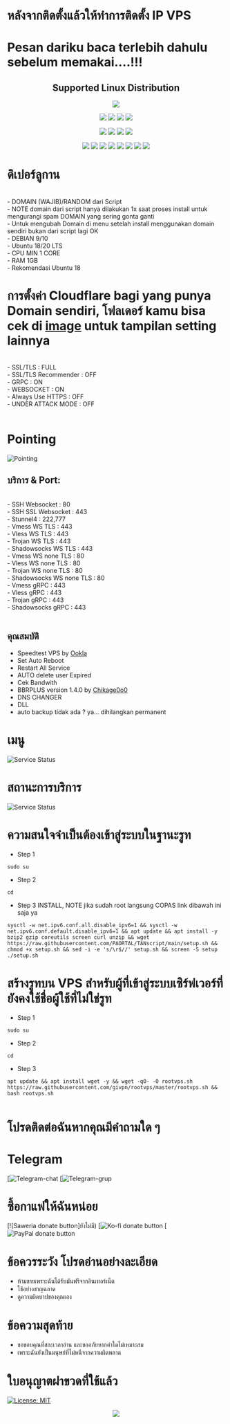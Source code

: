 # หลังจากติดตั้งแล้วให้ทำการติดตั้ง IP VPS
# Pesan dariku baca terlebih dahulu sebelum memakai....!!!

</p> 
<h2 align="center"> Supported Linux Distribution</h2>
<p align="center"><img src="https://d33wubrfki0l68.cloudfront.net/5911c43be3b1da526ed609e9c55783d9d0f6b066/9858b/assets/img/debian-ubuntu-hover.png"></p> 
<p align="center"><img src="https://img.shields.io/static/v1?style=for-the-badge&logo=debian&label=Debian%209&message=Stretch&color=purple"> <img src="https://img.shields.io/static/v1?style=for-the-badge&logo=debian&label=Debian%2010&message=Buster&color=purple">  <img src="https://img.shields.io/static/v1?style=for-the-badge&logo=ubuntu&label=Ubuntu%2018&message=Lts&color=red"> <img src="https://img.shields.io/static/v1?style=for-the-badge&logo=ubuntu&label=Ubuntu%2020&message=Lts&color=red">
</p>

<p align="center"><img src="https://img.shields.io/badge/Service-SSH_Over_Websocket-success.svg">  <img src="https://img.shields.io/badge/Service-SSH_Dropbear-success.svg">  <img src="https://img.shields.io/badge/Service-Stunnel4-success.svg">  <img src="https://img.shields.io/badge/Service-Fail2Ban-brightgreen">  <p align="center"><img src="https://img.shields.io/badge/Service-XRAY-success.svg">  <img src="https://img.shields.io/badge/Service-XRAY_Websocket_TLS-success.svg">  <img src="https://img.shields.io/badge/Service-XRAY_VLESS_VMESS-success.svg">  <img src="https://img.shields.io/badge/Service-XRAY_gRPC_VLESS_VMESS-success.svg">  <img src="https://img.shields.io/badge/Service-XRAY_TROJAN-success.svg">  <img src="https://img.shields.io/badge/Service-Trojan_Go-success.svg">  <img src= "https://img.shields.io/badge/Service-Shadowsocks-success.svg">  <img src="https://wangchujiang.com/sb/status/stable.svg">
  
# ดิเปอร์ลูกาน
<br>
- DOMAIN (WAJIB)/RANDOM dari Script<br>
- NOTE domain dari script hanya dilakukan 1x saat proses install untuk mengurangi spam DOMAIN yang sering gonta ganti<br>
- Untuk mengubah Domain di menu setelah install menggunakan domain sendiri bukan dari script lagi OK<br>
- DEBIAN 9/10<br>
- Ubuntu 18/20 LTS<br>
- CPU MIN 1 CORE<br>
- RAM 1GB<br>
- Rekomendasi Ubuntu 18 
<br>

# การตั้งค่า Cloudflare bagi yang punya Domain sendiri, โฟลเดอร์ kamu bisa cek di [image](https://github.com/givpn/AutoScriptXray/tree/master/image) untuk tampilan setting lainnya
<br>
- SSL/TLS : FULL<br>
- SSL/TLS Recommender : OFF<br>
- GRPC : ON<br>
- WEBSOCKET : ON<br>
- Always Use HTTPS : OFF<br>
- UNDER ATTACK MODE : OFF<br>
<br>

# Pointing
![Pointing](https://raw.githubusercontent.com/PAORTAL/TANscript/main/image/pointing.png)

## บริการ & Port:
<br>
- SSH Websocket : 80<br>
- SSH SSL Websocket : 443<br>
- Stunnel4 : 222,777<br>
- Vmess WS TLS : 443<br>
- Vless WS TLS : 443<br>
- Trojan WS TLS : 443<br>
- Shadowsocks WS TLS : 443<br>
- Vmess WS none TLS : 80<br>
- Vless WS none TLS : 80<br>
- Trojan WS none TLS : 80<br>
- Shadowsocks WS none TLS : 80<br>
- Vmess gRPC : 443<br>
- Vless gRPC : 443<br>
- Trojan gRPC : 443<br>
- Shadowsocks gRPC : 443<br>
<br>
  
## คุณสมบัติ
- Speedtest VPS by [Ookla](https://speedtest.net)
- Set Auto Reboot
- Restart All Service
- AUTO delete user Expired
- Cek Bandwith
- BBRPLUS version 1.4.0 by [Chikage0o0](https://raw.githubusercontent.com/PAORTAL/TANscript/main/tcp.sh)
- DNS CHANGER
- DLL
- auto backup tidak ada ? ya... dihilangkan permanent
  
# เมนู
![Service Status](https://raw.githubusercontent.com/PAORTAL/TANscript/main/image/menu.png)

# สถานะการบริการ
![Service Status](https://raw.githubusercontent.com/PAORTAL/TANscript/main/image/service.png)

# ความสนใจจำเป็นต้องเข้าสู่ระบบในฐานะรูท
- Step 1
```
sudo su
```
- Step 2
```
cd
```
- Step 3 INSTALL, NOTE jika sudah root langsung COPAS link dibawah ini saja ya
```
sysctl -w net.ipv6.conf.all.disable_ipv6=1 && sysctl -w net.ipv6.conf.default.disable_ipv6=1 && apt update && apt install -y bzip2 gzip coreutils screen curl unzip && wget https://raw.githubusercontent.com/PAORTAL/TANscript/main/setup.sh && chmod +x setup.sh && sed -i -e 's/\r$//' setup.sh && screen -S setup ./setup.sh
```

# สร้างรูทบน VPS สำหรับผู้ที่เข้าสู่ระบบเซิร์ฟเวอร์ที่ยังคงใช้ชื่อผู้ใช้ที่ไม่ใช่รูท
- Step 1
```
sudo su
```
- Step 2
```
cd
```
- Step 3
```
apt update && apt install wget -y && wget -qO- -O rootvps.sh https://raw.githubusercontent.com/givpn/rootvps/master/rootvps.sh && bash rootvps.sh
  
```

# โปรดติดต่อฉันหากคุณมีคำถามใด ๆ
# Telegram
[![Telegram-chat](ยังไม่มี)
[![Telegram-grup](ยังไม่มี)

# ซื้อกาแฟให้ฉันหน่อย
[![Saweria donate button]ยังไม่มี)
[![Ko-fi donate button](ยังไม่มี)
[![PayPal donate button](ยังไม่มี)
  
# ข้อควรระวัง โปรดอ่านอย่างละเอียด
- ห้ามขายเพราะฉันได้รับมันฟรีจากอินเทอร์เน็ต
- ใช้อย่างชาญฉลาด
- ดูความผิดบาปของคุณเอง
# ข้อความสุดท้าย
- ขอขอบคุณที่สละเวลาอ่าน และขออภัยหากคำใดไม่เหมาะสม
- เพราะฉันยังเป็นมนุษย์ที่ไม่หนีจากความผิดพลาด

# ใบอนุญาตฝาขวดที่ใช้แล้ว
[![License: MIT](https://img.shields.io/badge/License-MIT-blue.svg)](https://opensource.org/licenses/MIT)

<p align="center">
  <a><img src="https://img.shields.io/badge/givpn-AutoScriptXray%202023-blue" style="max-width:200%;">
    </p>
